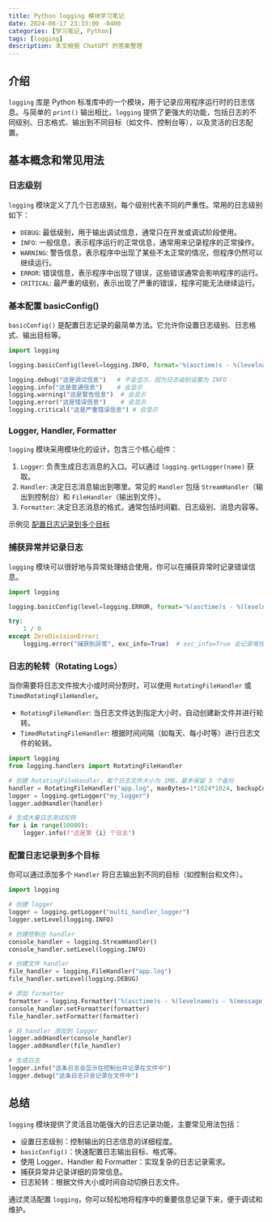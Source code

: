 ```yaml
---
title: Python logging 模块学习笔记
date: 2024-08-17 23:33:00 -0400
categories: [学习笔记, Python]
tags: [logging]
description: 本文根据 ChatGPT 的答案整理
---
```


## 介绍

`logging` 库是 Python 标准库中的一个模块，用于记录应用程序运行时的日志信息。与简单的 `print()` 输出相比，`logging` 提供了更强大的功能，包括日志的不同级别、日志格式、输出到不同目标（如文件、控制台等），以及灵活的日志配置。

## 基本概念和常见用法

### 日志级别

`logging` 模块定义了几个日志级别，每个级别代表不同的严重性。常用的日志级别如下：

- `DEBUG`: 最低级别，用于输出调试信息，通常只在开发或调试阶段使用。
- `INFO`: 一般信息，表示程序运行的正常信息，通常用来记录程序的正常操作。
- `WARNING`: 警告信息，表示程序中出现了某些不太正常的情况，但程序仍然可以继续运行。
- `ERROR`: 错误信息，表示程序中出现了错误，这些错误通常会影响程序的运行。
- `CRITICAL`: 最严重的级别，表示出现了严重的错误，程序可能无法继续运行。

### 基本配置 basicConfig()

`basicConfig()` 是配置日志记录的最简单方法。它允许你设置日志级别、日志格式、输出目标等。

```python
import logging

logging.basicConfig(level=logging.INFO, format='%(asctime)s - %(levelname)s - %(message)s')

logging.debug("这是调试信息")   # 不会显示，因为日志级别设置为 INFO
logging.info("这是普通信息")    # 会显示
logging.warning("这是警告信息")  # 会显示
logging.error("这是错误信息")    # 会显示
logging.critical("这是严重错误信息") # 会显示
```

### Logger, Handler, Formatter

`logging` 模块采用模块化的设计，包含三个核心组件：

1. `Logger`: 负责生成日志消息的入口。可以通过 `logging.getLogger(name)` 获取。
2. `Handler`: 决定日志消息输出到哪里。常见的 `Handler` 包括 `StreamHandler`（输出到控制台）和 `FileHandler`（输出到文件）。
3. `Formatter`: 决定日志消息的格式，通常包括时间戳、日志级别、消息内容等。

示例见 [配置日志记录到多个目标](#配置日志记录到多个目标)

### 捕获异常并记录日志

`logging` 模块可以很好地与异常处理结合使用，你可以在捕获异常时记录错误信息。

```python
import logging

logging.basicConfig(level=logging.ERROR, format='%(asctime)s - %(levelname)s - %(message)s')

try:
    1 / 0
except ZeroDivisionError:
    logging.error("捕获到异常", exc_info=True)  # exc_info=True 会记录堆栈信息
```

### 日志的轮转（Rotating Logs）

当你需要将日志文件按大小或时间分割时，可以使用 `RotatingFileHandler` 或 `TimedRotatingFileHandler`。

- `RotatingFileHandler`: 当日志文件达到指定大小时，自动创建新文件并进行轮转。
- `TimedRotatingFileHandler`: 根据时间间隔（如每天、每小时等）进行日志文件的轮转。

```python
import logging
from logging.handlers import RotatingFileHandler

# 创建 RotatingFileHandler，每个日志文件大小为 1MB，最多保留 3 个备份
handler = RotatingFileHandler("app.log", maxBytes=1*1024*1024, backupCount=3)
logger = logging.getLogger("my_logger")
logger.addHandler(handler)

# 生成大量日志测试轮转
for i in range(10000):
    logger.info(f"这是第 {i} 个日志")
```

### 配置日志记录到多个目标

你可以通过添加多个 `Handler` 将日志输出到不同的目标（如控制台和文件）。

```python
import logging

# 创建 logger
logger = logging.getLogger("multi_handler_logger")
logger.setLevel(logging.INFO)

# 创建控制台 handler
console_handler = logging.StreamHandler()
console_handler.setLevel(logging.INFO)

# 创建文件 handler
file_handler = logging.FileHandler("app.log")
file_handler.setLevel(logging.DEBUG)

# 添加 formatter
formatter = logging.Formatter('%(asctime)s - %(levelname)s - %(message)s')
console_handler.setFormatter(formatter)
file_handler.setFormatter(formatter)

# 将 handler 添加到 logger
logger.addHandler(console_handler)
logger.addHandler(file_handler)

# 生成日志
logger.info("这条日志会显示在控制台并记录在文件中")
logger.debug("这条日志只会记录在文件中")
```

## 总结

`logging` 模块提供了灵活且功能强大的日志记录功能，主要常见用法包括：

- 设置日志级别：控制输出的日志信息的详细程度。
- `basicConfig()`：快速配置日志输出目标、格式等。
- 使用 Logger、Handler 和 Formatter：实现复杂的日志记录需求。
- 捕获异常并记录详细的异常信息。
- 日志轮转：根据文件大小或时间自动切换日志文件。

通过灵活配置 `logging`，你可以轻松地将程序中的重要信息记录下来，便于调试和维护。
